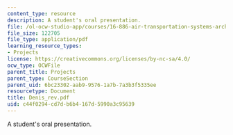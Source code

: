 ```yaml
---
content_type: resource
description: A student's oral presentation.
file: /ol-ocw-studio-app/courses/16-886-air-transportation-systems-architecting-spring-2004/c44f0294cd7db6b4167d5990a3c95639_Denis_rev.pdf
file_size: 122705
file_type: application/pdf
learning_resource_types:
- Projects
license: https://creativecommons.org/licenses/by-nc-sa/4.0/
ocw_type: OCWFile
parent_title: Projects
parent_type: CourseSection
parent_uid: 6bc23302-aab9-9576-1a7b-7a3b3f5335ee
resourcetype: Document
title: Denis_rev.pdf
uid: c44f0294-cd7d-b6b4-167d-5990a3c95639
---
```

A student's oral presentation.
